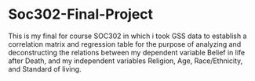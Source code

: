 # Soc302-Final-Project
This is my final for course SOC302 in which i took GSS data to establish a correlation matrix and regression table for the purpose of analyzing and deconstructing the relations between my dependent variable Belief in life after Death, and my independent variables Religion, Age, Race/Ethnicity, and Standard of living.
